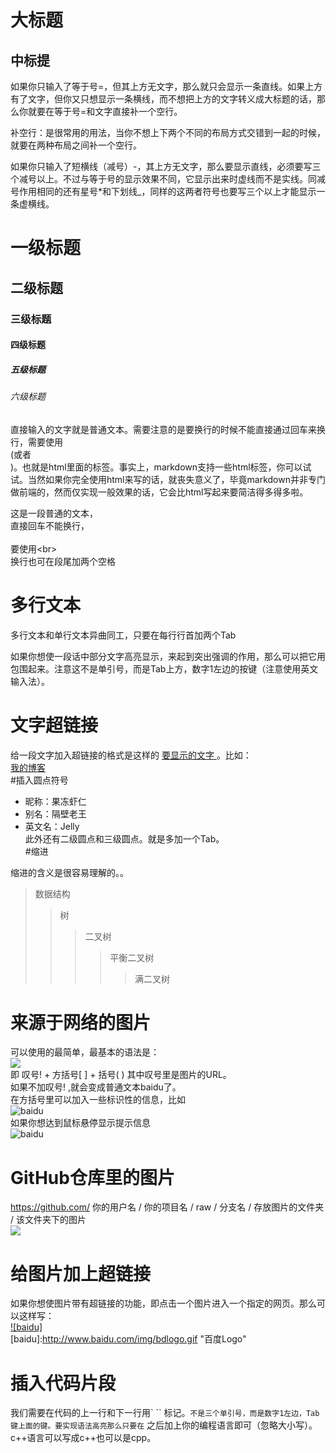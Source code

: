 大标题
======
中标提
------
如果你只输入了等于号=，但其上方无文字，那么就只会显示一条直线。如果上方有了文字，但你又只想显示一条横线，而不想把上方的文字转义成大标题的话，那么你就要在等于号=和文字直接补一个空行。  

补空行：是很常用的用法，当你不想上下两个不同的布局方式交错到一起的时候，就要在两种布局之间补一个空行。  

如果你只输入了短横线（减号）-，其上方无文字，那么要显示直线，必须要写三个减号以上。不过与等于号的显示效果不同，它显示出来时虚线而不是实线。同减号作用相同的还有星号*和下划线_，同样的这两者符号也要写三个以上才能显示一条虚横线。  

# 一级标题  
## 二级标题  
### 三级标题  
#### 四级标题  
##### 五级标题  
###### 六级标题  

直接输入的文字就是普通文本。需要注意的是要换行的时候不能直接通过回车来换行，需要使用<br>(或者<br/>)。也就是html里面的标签。事实上，markdown支持一些html标签，你可以试试。当然如果你完全使用html来写的话，就丧失意义了，毕竟markdown并非专门做前端的，然而仅实现一般效果的话，它会比html写起来要简洁得多得多啦。  

这是一段普通的文本，  
直接回车不能换行，<br>  
要使用\<br>  
换行也可在段尾加两个空格  
# 多行文本

多行文本和单行文本异曲同工，只要在每行行首加两个Tab  

如果你想使一段话中部分文字高亮显示，来起到突出强调的作用，那么可以把它用 `  ` 包围起来。注意这不是单引号，而是Tab上方，数字1左边的按键（注意使用英文输入法）。  

# 文字超链接
给一段文字加入超链接的格式是这样的 [ 要显示的文字 ]( 链接的地址 )。比如：  
[我的博客](http://blog.csdn.net/guodongxiaren)  
#插入圆点符号
* 昵称：果冻虾仁  
* 别名：隔壁老王  
* 英文名：Jelly  
此外还有二级圆点和三级圆点。就是多加一个Tab。  
#缩进

缩进的含义是很容易理解的。。
>数据结构  
>>树  
>>>二叉树  
>>>>平衡二叉树  
>>>>>满二叉树  
# 来源于网络的图片
可以使用的最简单，最基本的语法是：  
![](http://www.baidu.com/img/bdlogo.gif)  
即 叹号! + 方括号[ ] + 括号( ) 其中叹号里是图片的URL。  
如果不加叹号! ,就会变成普通文本baidu了。  
在方括号里可以加入一些标识性的信息，比如  
![baidu](http://www.baidu.com/img/bdlogo.gif)  
如果你想达到鼠标悬停显示提示信息  
![baidu](http://www.baidu.com/img/bdlogo.gif "百度logo")  
# GitHub仓库里的图片
https://github.com/ 你的用户名 / 你的项目名 / raw / 分支名 / 存放图片的文件夹 / 该文件夹下的图片  
![](https://github.com/guodongxiaren/ImageCache/raw/master/Logo/foryou.gif)  

# 给图片加上超链接
如果你想使图片带有超链接的功能，即点击一个图片进入一个指定的网页。那么可以这样写：  
[![baidu]](http://baidu.com)  
[baidu]:http://www.baidu.com/img/bdlogo.gif "百度Logo" 
# 插入代码片段
我们需要在代码的上一行和下一行用` `` 标记。``` 不是三个单引号，而是数字1左边，Tab键上面的键。要实现语法高亮那么只要在 ``` 之后加上你的编程语言即可（忽略大小写）。c++语言可以写成c++也可以是cpp。   
